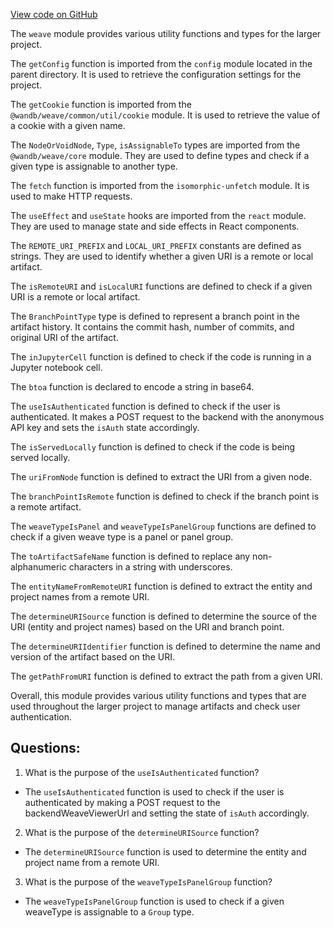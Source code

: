 [View code on GitHub](https://github.com/wandb/weave/weave-js/src/components/PagePanelComponents/util.ts)

The `weave` module provides various utility functions and types for the larger project. 

The `getConfig` function is imported from the `config` module located in the parent directory. It is used to retrieve the configuration settings for the project. 

The `getCookie` function is imported from the `@wandb/weave/common/util/cookie` module. It is used to retrieve the value of a cookie with a given name. 

The `NodeOrVoidNode`, `Type`, `isAssignableTo` types are imported from the `@wandb/weave/core` module. They are used to define types and check if a given type is assignable to another type. 

The `fetch` function is imported from the `isomorphic-unfetch` module. It is used to make HTTP requests. 

The `useEffect` and `useState` hooks are imported from the `react` module. They are used to manage state and side effects in React components. 

The `REMOTE_URI_PREFIX` and `LOCAL_URI_PREFIX` constants are defined as strings. They are used to identify whether a given URI is a remote or local artifact. 

The `isRemoteURI` and `isLocalURI` functions are defined to check if a given URI is a remote or local artifact. 

The `BranchPointType` type is defined to represent a branch point in the artifact history. It contains the commit hash, number of commits, and original URI of the artifact. 

The `inJupyterCell` function is defined to check if the code is running in a Jupyter notebook cell. 

The `btoa` function is declared to encode a string in base64. 

The `useIsAuthenticated` function is defined to check if the user is authenticated. It makes a POST request to the backend with the anonymous API key and sets the `isAuth` state accordingly. 

The `isServedLocally` function is defined to check if the code is being served locally. 

The `uriFromNode` function is defined to extract the URI from a given node. 

The `branchPointIsRemote` function is defined to check if the branch point is a remote artifact. 

The `weaveTypeIsPanel` and `weaveTypeIsPanelGroup` functions are defined to check if a given weave type is a panel or panel group. 

The `toArtifactSafeName` function is defined to replace any non-alphanumeric characters in a string with underscores. 

The `entityNameFromRemoteURI` function is defined to extract the entity and project names from a remote URI. 

The `determineURISource` function is defined to determine the source of the URI (entity and project names) based on the URI and branch point. 

The `determineURIIdentifier` function is defined to determine the name and version of the artifact based on the URI. 

The `getPathFromURI` function is defined to extract the path from a given URI. 

Overall, this module provides various utility functions and types that are used throughout the larger project to manage artifacts and check user authentication.
## Questions: 
 1. What is the purpose of the `useIsAuthenticated` function?
- The `useIsAuthenticated` function is used to check if the user is authenticated by making a POST request to the backendWeaveViewerUrl and setting the state of `isAuth` accordingly.

2. What is the purpose of the `determineURISource` function?
- The `determineURISource` function is used to determine the entity and project name from a remote URI.

3. What is the purpose of the `weaveTypeIsPanelGroup` function?
- The `weaveTypeIsPanelGroup` function is used to check if a given weaveType is assignable to a `Group` type.